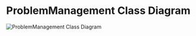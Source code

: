 # ProblemManagement Class Diagram

![ProblemManagement Class Diagram](../figures/building_context_class_diagram_1.5.png)